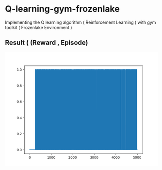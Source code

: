 # Q-learning-gym-frozenlake
Implementing the Q learning algorithm  ( Reinforcement Learning ) with gym toolkit ( Frozenlake Environment )

## Result ( (Reward , Episode)
![Reward , Episode](https://github.com/Ali-Fayzi/q-learning-gym-frozenlake/blob/main/result.png?raw=true)
